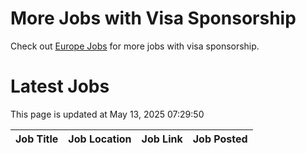 # More Jobs with Visa Sponsorship

Check out [Europe Jobs](https://github.com/sureshparimi/europejobs#latest-jobs) for more jobs with visa sponsorship.

# Latest Jobs

This page is updated at May 13, 2025 07:29:50

| Job Title | Job Location | Job Link | Job Posted |
| --- | --- | --- | --- |
